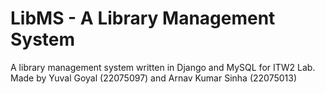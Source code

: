 # LibMS - A Library Management System

A library management system written in Django and MySQL for ITW2 Lab.
Made by Yuval Goyal (22075097) and Arnav Kumar Sinha (22075013)